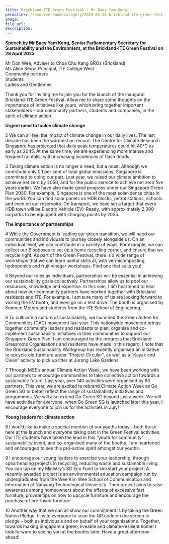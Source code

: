 ```yaml
---  
title: Brickland-ITE Green Festival - Mr Baey Yam Keng
permalink: /resource-room/category/2023-04-28-brickland-ite-green-festival
image:  
file_url:  
description:  
---
```

**Speech by Mr Baey Yam Keng, Senior Parliamentary Secretary for Sustainability and the Environment, at the Brickland-ITE Green Festival on 28 April 2023**

Mr Don Wee, Adviser to Choa Chu Kang GROs (Brickland)  
Ms Alice Seow, Principal, ITE College West   
Community partners   
Students  
Ladies and Gentlemen  

Thank you for inviting me to join you for the launch of the inaugural Brickland-ITE Green Festival. Allow me to share some thoughts on the importance of initiatives like yours, which bring together important stakeholders – our community partners, students and companies, in the spirit of climate action. 

**Urgent need to tackle climate change**

2	 We can all feel the impact of climate change in our daily lives. The last decade has been the warmest on record. The Centre for Climate Research Singapore has projected that daily peak temperatures could hit 40°C as early as 2045. At the same time, we are experiencing more intense and frequent rainfalls, with increasing incidences of flash floods. 

3	Taking climate action is no longer a need, but a must. Although we contribute only 0.1 per cent of total global emissions, Singapore is committed to doing our part. Last year, we raised our climate ambition to achieve net zero by 2050, and for the public service to achieve net zero five years earlier. We have also made good progress under our Singapore Green Plan 2030. For example, Singapore is one of the most solar-dense cities in the world. You can find solar panels on HDB blocks, petrol stations, schools and even on our reservoirs. On transport, we have set a target that every HDB town will be Electric Vehicle (EV)-Ready, with approximately 2,000 carparks to be equipped with charging points by 2025. 

**The importance of partnerships** 

4	While the Government is leading our green transition, we will need our communities and individuals to journey closely alongside us. On an individual level, we can contribute in a variety of ways. For example, we can collect our Blooboxes to set up a home recycling corner, and ensure that we recycle right. 
As part of the Green Festival, there is a wide range of workshops that we can learn useful skills at, with vermicomposting, hydroponics and fruit vinegar workshops. Find one that suits you!

5	Beyond our roles as individuals, partnerships will be essential in achieving our sustainability goals collectively. Partnerships allow us to pool our resources, knowledge and expertise. In this vein, I am heartened to hear about how our community partners have worked together with Brickland residents and ITE. For example, I am sure many of us are looking forward to visiting the EV booth, and even go on a test drive. The booth is organised by Komoco Motors and students from the ITE School of Engineering. 

6	To cultivate a culture of sustainability, we launched the Green Action for Communities (GAC) movement last year. This nationwide movement brings together community leaders and residents to plan, organise and co-implement sustainability initiatives in their communities to support our Singapore Green Plan. I am encouraged by the progress that Brickland Grassroots Organisations and residents have made in this regard. I note that the Brickland Sustainability Workgroup has recently organised an initiative to upcycle old furniture under “Project Circular”, as well as a “Kayak and Clean” activity to pick up litter at Jurong Lake Gardens. 

7	Through MSE’s annual Climate Action Week, we have been working with our partners to encourage communities to take collective action towards a sustainable future. 
Last year, over 140 activities were organised by 80 partners.  This year, we are excited to rebrand Climate Action Week as Go Green SG to better reflect the range of sustainability initiatives and programmes. We will also extend Go Green SG beyond just a week. We will have activities for everyone, when Go Green SG is launched later this year. I encourage everyone to join us for the activities in July!

**Young leaders for climate action**

8	I would like to make a special mention of our youths today – both those here at the launch and everyone taking part in the Green Festival activities. Our ITE students have taken the lead in this “youth for community” sustainability event, and co-organised many of the booths. I am heartened and encouraged to see this pro-active spirit amongst our youths.

9	I encourage our young leaders to exercise your leadership, through spearheading projects in recycling, reducing waste and sustainable living. You can tap on my Ministry’s SG Eco Fund to kickstart your project. A recently awarded project is an environmental education campaign run by undergraduates from the Wee Kim Wee School of Communication and Information at Nanyang Technological University. Their project aims to raise awareness among homeowners about the effects of excessive fast furniture, provide tips on how to upcycle furniture and encourage the purchase of pre-loved furniture. 

10	Another way that we can all show our commitment is by taking the Green Nation Pledge. I invite everyone to scan the QR code on the screen to pledge – both as individuals and on behalf of your organisations. Together, towards making Singapore a green, liveable and climate-resilient home! I look forward to seeing you at the booths later. Have a great afternoon ahead! 

